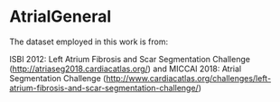 # AtrialGeneral

The dataset employed in this work is from:

ISBI 2012: Left Atrium Fibrosis and Scar Segmentation Challenge (http://atriaseg2018.cardiacatlas.org/) and
MICCAI 2018: Atrial Segmentation Challenge (http://www.cardiacatlas.org/challenges/left-atrium-fibrosis-and-scar-segmentation-challenge/)
